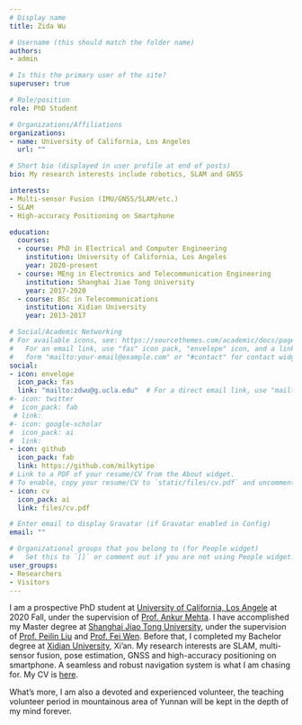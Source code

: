 ```yaml
---
# Display name
title: Zida Wu

# Username (this should match the folder name)
authors:
- admin

# Is this the primary user of the site?
superuser: true

# Role/position
role: PhD Student 

# Organizations/Affiliations
organizations:
- name: University of California, Los Angeles
  url: ""

# Short bio (displayed in user profile at end of posts)
bio: My research interests include robotics, SLAM and GNSS

interests:
- Multi-sensor Fusion (IMU/GNSS/SLAM/etc.)
- SLAM
- High-accuracy Positioning on Smartphone

education:
  courses:
  - course: PhD in Electrical and Computer Engineering 
    institution: University of California, Los Angeles
    year: 2020-present
  - course: MEng in Electronics and Telecommunication Engineering 
    institution: Shanghai Jiao Tong University 
    year: 2017-2020
  - course: BSc in Telecommunications
    institution: Xidian University
    year: 2013-2017

# Social/Academic Networking
# For available icons, see: https://sourcethemes.com/academic/docs/page-builder/#icons
#   For an email link, use "fas" icon pack, "envelope" icon, and a link in the
#   form "mailto:your-email@example.com" or "#contact" for contact widget.
social:
- icon: envelope
  icon_pack: fas
  link: "mailto:zdwu@g.ucla.edu"  # For a direct email link, use "mailto:test@example.org".
#- icon: twitter
#  icon_pack: fab
 # link: 
#- icon: google-scholar
#  icon_pack: ai
#  link: 
- icon: github
  icon_pack: fab
  link: https://github.com/milkytipo
# Link to a PDF of your resume/CV from the About widget.
# To enable, copy your resume/CV to `static/files/cv.pdf` and uncomment the lines below.
- icon: cv
  icon_pack: ai
  link: files/cv.pdf

# Enter email to display Gravatar (if Gravatar enabled in Config)
email: ""

# Organizational groups that you belong to (for People widget)
#   Set this to `[]` or comment out if you are not using People widget.
user_groups:
- Researchers
- Visitors
---
```


I am a prospective PhD student at [University of California, Los Angele](https://www.ucla.edu/) at 2020 Fall, under the supervision of [Prof. Ankur Mehta](https://uclalemur.com/people/ankur-mehta).  I have accomplished my Master degree at [Shanghai Jiao Tong University](http://en.sjtu.edu.cn/), under the supervision of  [Prof. Peilin Liu](https://ieeexplore.ieee.org/author/37085443061) and [Prof. Fei Wen](https://scholar.google.com/citations?user=1BG4-HMAAAAJ&hl=en). Before that, I completed my Bachelor degree at  [Xidian University](https://en.xidian.edu.cn/), Xi’an. My research interests are SLAM, multi-sensor fusion, pose estimation, GNSS and high-accuracy positioning on smartphone. A seamless and robust navigation system is what I am chasing for. My CV is [here](https://milkytipo.github.io/files/cv.pdf).



What’s more, I am also a devoted and experienced volunteer, the teaching volunteer period in mountainous area of Yunnan will be kept in the depth of my mind forever.
